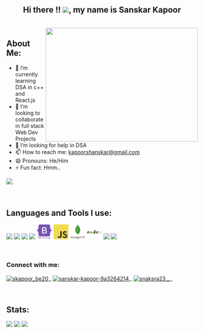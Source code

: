 <h2 align = "center"> Hi there !! <img src="https://raw.githubusercontent.com/MartinHeinz/MartinHeinz/master/wave.gif" width="30px">, my name is Sanskar Kapoor </h2>

<br>





<img align="right" height="300" width="400" src="https://user-images.githubusercontent.com/76424866/144015544-5fafb15f-edf4-49da-99e5-521f974d9196.gif"/>

 ## About Me: 
 

- 🌱 I’m currently learning DSA in c++ and React.js
- 👯 I’m looking to collaborate in full stack Web Dev Projects
- 🤔 I’m looking for help in DSA
- 📫 How to reach me: kapoorshanskar@gmail.com
- 😄 Pronouns: He/Him
- ⚡ Fun fact: Hmm..


 ![](https://komarev.com/ghpvc/?username=sanskar-23&color=ff69b4)

<br>


## Languages and Tools I use:

<img src="https://img.icons8.com/color/48/000000/c-programming.png"/> <img src="https://img.icons8.com/color/48/000000/c-plus-plus-logo.png"/> <img src="https://img.icons8.com/color/48/000000/html-5--v1.png"/>
<img src="https://img.icons8.com/color/css3"/> <img src="https://raw.githubusercontent.com/devicons/devicon/master/icons/bootstrap/bootstrap-plain-wordmark.svg" alt="bootstrap" width="40" height="40"/> <img src="https://raw.githubusercontent.com/devicons/devicon/master/icons/javascript/javascript-original.svg" alt="javascript" width="40" height="40"/> <img src="https://raw.githubusercontent.com/devicons/devicon/master/icons/mongodb/mongodb-original-wordmark.svg" alt="mongodb" width="40" height="40"/> <img src="https://raw.githubusercontent.com/devicons/devicon/master/icons/nodejs/nodejs-original-wordmark.svg" alt="nodejs" width="40" height="40"/> <img src="https://img.icons8.com/color/48/000000/visual-studio-code-2019.png"/> <img src="https://img.icons8.com/fluency/48/000000/github.png"/>

<br>


<h3 align="left">Connect with me:</h3>
<p align="left">
<a href="https://www.hackerrank.com/skapoor_be20" target="blank"><img align="center" src="https://cdn.worldvectorlogo.com/logos/hackerrank.svg" alt="skapoor_be20" height="40"/>	&nbsp;</a>
<a href="https://www.linkedin.com/in/sanskar-kapoor-9a3264214" target="blank"><img align="center" src="https://upload.wikimedia.org/wikipedia/commons/thumb/c/ca/LinkedIn_logo_initials.png/768px-LinkedIn_logo_initials.png" alt="sanskar-kapoor-9a3264214" height="40"/>	&nbsp;</a>
<a href="https://www.instagram.com/sanskar23._/" target="blank"><img align="center" src="https://img.icons8.com/fluency/50/000000/instagram-new.png" alt="snaksra23._" height="40"/>	&nbsp;</a>
</p>

<br>

## Stats: 
<img width="495px" src="https://github-readme-stats.vercel.app/api?username=sanskar-23&show_icons=true&theme=nightowl&hide_border=false&include_all_commits=true&hide_title=false" /> 
<img width="495px" src="https://github-readme-stats.vercel.app/api/top-langs/?username=sanskar-23&layout=compact&theme=nightowl&hide_border=false&hide_title=true" />
<img width ="495px" src="https://github-readme-streak-stats.herokuapp.com/?user=sanskar-23&theme=nightowl"/>

